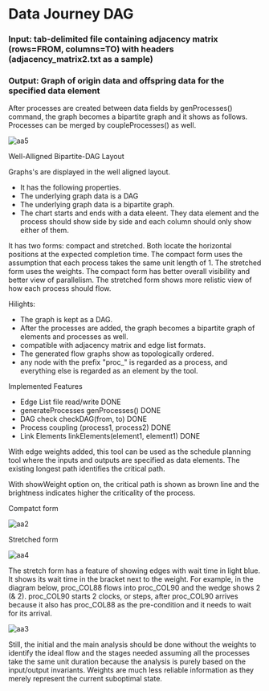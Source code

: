# Data Journey DAG

### Input: tab-delimited file containing adjacency matrix (rows=FROM, columns=TO) with headers (adjacency_matrix2.txt as a sample)
### Output: Graph of origin data and offspring data for the specified data element

After processes are created between data fields by genProcesses() command, the graph becomes a bipartite graph and it shows as follows.  Processes can be merged by coupleProcesses() as well.

![aa5](https://github.com/tomkob9999/data_journey_dag/assets/96751911/01355890-0545-49b8-b654-571cd87ef539)


Well-Alligned Bipartite-DAG Layout

Graphs's are displayed in the well aligned layout.

- It has the following properties.
- The underlying graph data is a DAG
- The underlying graph data is a bipartite graph.
- The chart starts and ends with a data eleent.  They data element and the process should show side by side and each column should only show either of them.

It has two forms: compact and stretched.  Both locate the horizontal positions at the expected completion time.  The compact form uses the assumption that each process takes the same unit length of 1.  The stretched form uses the weights.  The compact form has better overall visibility and better view of parallelism.  The stretched form shows more relistic view of how each process should flow.

Hilights:

- The graph is kept as a DAG.
- After the processes are added, the graph becomes a bipartite graph of elements and processes as well.
- compatible with adjacency matrix and edge list formats.
- The generated flow graphs show as topologically ordered.
- any node with the prefix "proc_" is regarded as a process, and everything else is regarded as an element by the tool.

Implemented Features
- Edge List file read/write DONE
- generateProcesses  genProcesses() DONE
- DAG check  checkDAG(from, to) DONE
- Process coupling  (process1, process2) DONE
- Link Elements  linkElements(element1, element1) DONE


With edge weights added, this tool can be used as the schedule planning tool where the inputs and outputs are specified as data elements.  The existing longest path identifies the critical path.

With showWeight option on, the critical path is shown as brown line and the brightness indicates higher the criticality of the process.

Compatct form

![aa2](https://github.com/tomkob9999/data_journey_dag/assets/96751911/2eb1cadd-b467-4fad-9608-bd0281ea50ee)


Stretched form

![aa4](https://github.com/tomkob9999/data_journey_dag/assets/96751911/f84cc930-4ab6-4183-936e-04207dd4efe1)


The stretch form has a feature of showing edges with wait time in light blue. It shows its wait time in the bracket next to the weight.
For example, in the diagram below, proc_COL88 flows into proc_COL90 and the wedge shows 2 (& 2).  proc_COL90 starts 2 clocks, or steps, after proc_COL90 arrives because it also has proc_COL88 as the pre-condition and it needs to wait for its arrival.


![aa3](https://github.com/tomkob9999/data_journey_dag/assets/96751911/62c1cb9c-7c0c-47bf-9e70-b452f28e8f97)




Still, the initial and the main analysis should be done without the weights to identify the ideal flow and the stages needed assuming all the processes take the same unit duration because the analysis is purely based on the input/output invariants.  Weights are much less reliable information as they merely represent the current suboptimal state.



